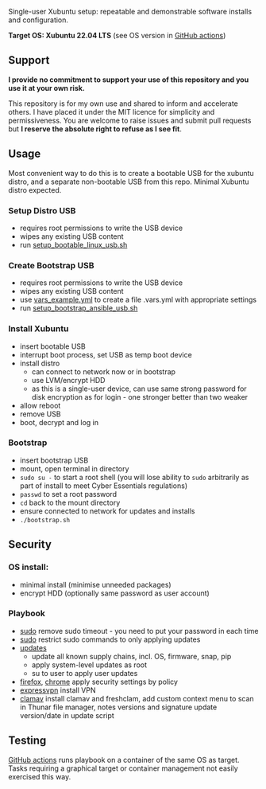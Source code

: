 Single-user Xubuntu setup: repeatable and demonstrable software installs and configuration.

**Target OS: Xubuntu 22.04 LTS** (see OS version in [GitHub actions](.github/workflows/test_install.yml))

## Support

**I provide no commitment to support your use of this repository and you use it at your own risk.**

This repository is for my own use and shared to inform and accelerate others.
I have placed it under the MIT licence for simplicity and permissiveness.
You are welcome to raise issues and submit pull requests but **I reserve the absolute right to refuse as I see fit**.


## Usage

Most convenient way to do this is to create a bootable USB for the xubuntu distro, and a separate non-bootable USB from this repo. Minimal Xubuntu distro expected.

### Setup Distro USB

- requires root permissions to write the USB device
- wipes any existing USB content
- run [setup_bootable_linux_usb.sh](./setup_bootable_linux_usb.sh)

### Create Bootstrap USB

- requires root permissions to write the USB device
- wipes any existing USB content
- use [vars_example.yml](./vars_example.yml) to create a file .vars.yml with appropriate settings
- run [setup_bootstrap_ansible_usb.sh](./setup_bootstrap_ansible_usb.sh)

### Install Xubuntu

- insert bootable USB
- interrupt boot process, set USB as temp boot device
- install distro
    - can connect to network now or in bootstrap
    - use LVM/encrypt HDD
    - as this is a single-user device, can use same strong password for disk encryption as for login - one stronger better than two weaker
- allow reboot
- remove USB
- boot, decrypt and log in

### Bootstrap

- insert bootstrap USB
- mount, open terminal in directory
- `sudo su -` to start a root shell (you will lose ability to `sudo` arbitrarily as part of install to meet Cyber Essentials regulations)
- `passwd` to set a root password
- `cd` back to the mount directory
- ensure connected to network for updates and installs
- `./bootstrap.sh`


## Security

### OS install:
- minimal install (minimise unneeded packages)
- encrypt HDD (optionally same password as user account)

### Playbook
- [sudo](roles/sudo) remove sudo timeout - you need to put your password in each time
- [sudo](roles/sudo) restrict sudo commands to only applying updates
- [updates](roles/updates)
    - update all known supply chains, incl. OS, firmware, snap, pip
    - apply system-level updates as root
    - su to user to apply user updates
- [firefox](roles/firefox), [chrome](roles/chrome-browser) apply security settings by policy
- [expressvpn](roles/expressvpn) install VPN
- [clamav](roles/clamav) install clamav and freshclam, add custom context menu to scan in Thunar file manager, notes versions and signature update version/date in update script

## Testing

[GitHub actions](.github/workflows) runs playbook on a container of the same OS as target. Tasks requiring a graphical target or container management not easily exercised this way.
